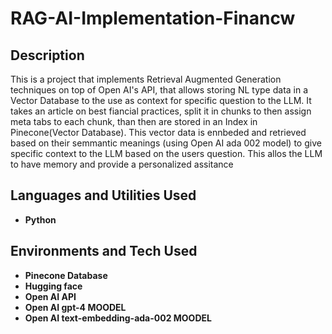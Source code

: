 

<h1>RAG-AI-Implementation-Financw</h1>



<h2>Description</h2>
This is a project that implements Retrieval Augmented Generation techniques on top of Open AI's API, that allows storing NL type data in a Vector Database to the use as context for specific question to the LLM.
It takes an article on best fiancial practices, split it in chunks to then assign meta tabs to each chunk, than then are stored in an Index in Pinecone(Vector Database).
This vector data is ennbeded and retrieved based on their semmantic meanings (using Open AI ada 002 model) to give specific context to the LLM based on the users question.
This allos the LLM to have memory and provide a personalized assitance
<br />


<h2>Languages and Utilities Used</h2>

- <b>Python</b> 

<h2>Environments and Tech Used </h2>

- <b>Pinecone Database</b> 
- <b>Hugging face</b> 
- <b>Open AI API</b>
- <b>Open AI gpt-4 MOODEL</b>
- <b>Open AI text-embedding-ada-002 MOODEL</b>



<!--
 ```diff
- text in red
+ text in green
! text in orange
# text in gray
@@ text in purple (and bold)@@
```
--!>
